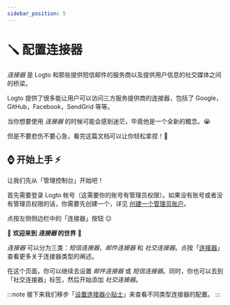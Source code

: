 ```yaml
---
sidebar_position: 5
---
```


# 🪛 配置连接器

_连接器_ 是 Logto 和那些提供短信邮件的服务商以及提供用户信息的社交媒体之间的桥梁。

Logto 提供了很多能让用户可以访问三方服务提供商的连接器，包括了 Google，GitHub，Facebook，SendGrid 等等。

当你想要使用 _连接器_ 的时候可能会感到迷茫，毕竟他是一个全新的概念。:sob:

但是不要悲伤不要心急，看完这篇文档可以让你轻松拿捏！:pinching_hand:

## :watch: 开始上手 :zap:

让我们先从「管理控制台」开始吧！

首先需要登录 Logto 帐号（这需要你的账号有管理员权限）。如果没有账号或者没有管理员权限的话，你需要先创建一个，详见 [创建一个管理员账户](../../tutorials/get-started/README.mdx#创建一个管理员账户)。

点按左侧侧边栏中的「连接器」按钮 :neutral_face:

:ghost: **欢迎来到 _连接器_ 的世界** :ghost:

_连接器_ 可以分为三类：_短信连接器_，_邮件连接器_ 和 _社交连接器_。点按「[连接器](../../references/connectors)」查看更多关于连接器类型的阐述。

在这个页面，你可以继续去设置 _邮件连接器_ 或 _短信连接器_。同时，你也可以去到「社交连接器」标签，然后开始添加 _社交连接器_。

:::note
接下来我们移步「[设置连接器小贴士](./connector-setup-tips)」来查看不同类型连接器的配置。
:::
